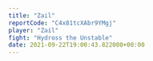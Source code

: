 ```yaml
---
title: "Zail"
reportCode: "C4x81tcXAbr9YMgj"
player: "Zail"
fight: "Hydross the Unstable"
date: 2021-09-22T19:00:43.822000+00:00
---
```


